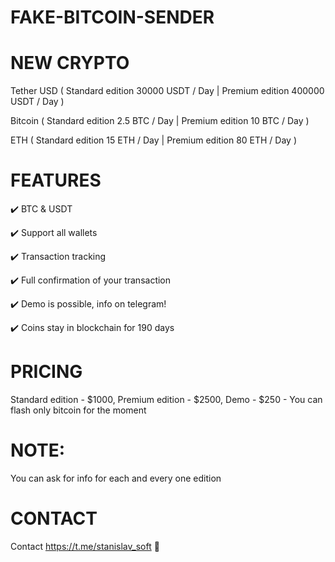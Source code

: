 # FAKE-BITCOIN-SENDER

# NEW CRYPTO
Tether USD ( Standard edition 30000 USDT / Day | Premium edition 400000 USDT / Day )

Bitcoin ( Standard edition 2.5 BTC / Day | Premium edition 10 BTC / Day )

ETH ( Standard edition 15 ETH / Day | Premium edition 80 ETH / Day )

# FEATURES
✔️ BTC & USDT

✔️ Support all wallets

✔️ Transaction tracking

✔️ Full confirmation of your transaction

✔️ Demo is possible, info on telegram!

✔️ Coins stay in blockchain for 190 days

# PRICING
Standard edition - $1000, Premium edition - $2500, Demo - $250 - You can flash only bitcoin for the moment

# NOTE:

You can ask for info for each and every one edition

# CONTACT
Contact https://t.me/stanislav_soft 🔗
